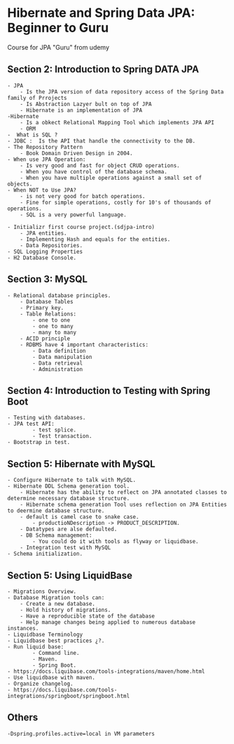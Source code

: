 # Hibernate and Spring Data JPA: Beginner to Guru

Course for JPA "Guru" from udemy

## Section 2: Introduction to Spring DATA JPA

    - JPA
        - Is the JPA version of data repository access of the Spring Data family of Prrojects
        - Is Abstraction Lazyer bult on top of JPA
        - Hibernate is an implementation of JPA
    -Hibernate
        - Is a obkect Relational Mapping Tool which implements JPA API
        - ORM 
    -  What is SQL ?
    - JDBC :  Is the API that handle the connectivity to the DB.
    - The Repository Pattern
        - Book Domain Driven Design in 2004.
    - When use JPA Operation:
        - Is very good and fast for object CRUD operations.
        - When you have control of the database schema.
        - When you have multiple operations against a small set of objects.
    - When NOT to Use JPA?
        - is not very good for batch operations.
        - Fine for simple operations, costly for 10's of thousands of operations.
        - SQL is a very powerful language.
        
    - Initializr first course project.(sdjpa-intro)
        - JPA entities.
        - Implementing Hash and equals for the entities.
        - Data Repositories.
    - SQL Logging Properties
    - H2 Database Console.

## Section 3: MySQL

    - Relational database principles.
        - Database Tables
        - Primary key.
        - Table Relations:
            - one to one
            - one to many
            - many to many
        - ACID principle
        - RDBMS have 4 important characteristics:
            - Data definition
            - Data manipulation
            - Data retrieval
            - Administration

## Section 4: Introduction to Testing with Spring Boot

    - Testing with databases.
    - JPA test API:
            - test splice. 
            - Test transaction.
    - Bootstrap in test.

## Section 5: Hibernate with MySQL

    - Configure Hibernate to talk with MySQL.
    - Hibernate DDL Schema generation tool.
        - Hibernate has the ability to reflect on JPA annotated classes to determine necessary database structure.
        - Hibernate schema generation Tool uses reflection on JPA Entities to deermine database structure.
        - default is camel case to snake case.
            - productioNDescription -> PRODUCT_DESCRIPTION.
        - Datatypes are alse defaulted.
        - DB Schema management:
            - You could do it with tools as flyway or liquidbase.
        - Integration test with MySQL
    - Schema initialization.

## Section 5: Using LiquidBase

    - Migrations Overview.
    - Database Migration tools can:
        - Create a new database.
        - Hold history of migrations.
        - Have a reproducible state of the database
        - Help manage changes being applied to numerous database instances.
    - Liquidbase Terminology
    - Liquidbase best practices ¿?.
    - Run liquid base:
            - Command line.
            - Maven.
            - Spring Boot.
    - https://docs.liquibase.com/tools-integrations/maven/home.html
    - Use liquidbase with maven.
    - Organize changelog.
    - https://docs.liquibase.com/tools-integrations/springboot/springboot.html
    

## Others
    -Dspring.profiles.active=local in VM parameters